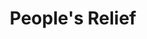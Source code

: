 ---
pid: ch661
title: People's Relief
location_transcription: Everywhere
coordinates: "[-75.163028250667, 39.952286606904]"
zipcode: '28723'
gen_neighborhood: 
neighborhood: 
outside_phl: 'Cullowhee NC '
age: '47'
age_range: 40-49
instagram: 
image_file_name: ch_661.jpg
proposal_transcription: Place permanent public restrooms around the city for homeless
  use
topic: Class Structure
topic_summary: 0, 0
type: Other No Form
keywords_other: 
credit: Paul Kinville
image_labels: 
twitter: 
facebook: 
permalink: "/monuments/ch661/"
layout: item-page
---